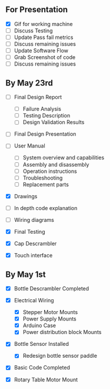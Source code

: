 ## For Presentation
- [x] Gif for working machine
- [ ] Discuss Testing
- [ ] Update Pass fail metrics
- [ ] Discuss remaining issues
- [ ] Update Software Flow
- [ ] Grab Screenshot of code
- [ ] Discuss remaining issues

## By May 23rd
- [ ] Final Design Report
	- [ ] Failure Analysis
	- [ ] Testing Description
	- [ ] Design Validation Results
- [ ] Final Design Presentation
- [ ] User Manual
	- [ ] System overview and capabilities
	- [ ] Assembly and disassembly
	- [ ] Operation instructions
	- [ ] Troubleshooting
	- [ ] Replacement parts
- [x] Drawings
- [ ] In depth code explanation
- [ ] Wiring diagrams
- [x] Final Testing
- [x] Cap Descrambler
- [x] Touch interface



## By May 1st
- [x] Bottle Descrambler Completed
- [x] Electrical Wiring
	- [x] Stepper Motor Mounts
	- [x] Power Supply Mounts
	- [x] Arduino Case
	- [x] Power distribution block Mounts
- [x] Bottle Sensor Installed
	- [x] Redesign bottle sensor paddle
- [x] Basic Code Completed
- [x] Rotary Table Motor Mount

